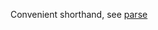 Convenient shorthand, see
<a href="#!/api/Ext.util.Markdown-method-parse" rel="Ext.util.Markdown-method-parse" class="docClass">parse</a>
